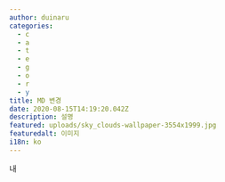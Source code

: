```yaml
---
author: duinaru
categories:
  - c
  - a
  - t
  - e
  - g
  - o
  - r
  - y
title: MD 변경
date: 2020-08-15T14:19:20.042Z
description: 설명
featured: uploads/sky_clouds-wallpaper-3554x1999.jpg
featuredalt: 이미지
i18n: ko
---
```

내